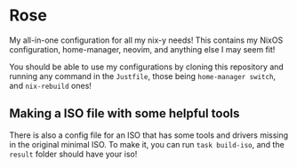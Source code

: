 # Rose

My all-in-one configuration for all my nix-y needs!
This contains my NixOS configuration, home-manager, neovim, and anything else I may seem fit!

You should be able to use my configurations by cloning this repository and running any command in the `Justfile`, those being `home-manager switch`, and `nix-rebuild` ones!

## Making a ISO file with some helpful tools

There is also a config file for an ISO that has some tools and drivers missing in the original minimal ISO. To make it, you can run
`task build-iso`, and the `result` folder should have your iso!
